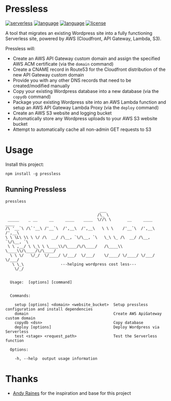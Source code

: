 # Pressless
[![serverless][badge-serverless]](http://www.serverless.com)
[![language][badge-php]](http://php.net)
[![language][badge-nodejs]](http://nodejs.org)
[![license][badge-license]](LICENSE)

A tool that migrates an existing Wordpress site into a fully functioning Serverless site, powered by AWS (Cloudfront, API Gateway, Lambda, S3).

Pressless will:
- Create an AWS API Gateway custom domain and assign the specified AWS ACM certificate (via the `domain` command)
- Create a CNAME record in Route53 for the Cloudfront distribution of the new API Gateway custom domain
- Provide you with any other DNS records that need to be created/modified manually
- Copy your existing Wordpress database into a new database (via the `copydb` command)
- Package your existing Wordpress site into an AWS Lambda function and setup an AWS API Gateway Lambda Proxy  (via the `deploy` command)
- Create an AWS S3 website and logging bucket
- Automatically store any Wordpress uploads to your AWS S3 website bucket
- Attempt to automatically cache all non-admin GET requests to S3

# Usage
Install this project:
```
npm install -g pressless
```

## Running Pressless
```
pressless
```
```
                                         ___                              
                                        /\_ \                             
 _____    _ __     __     ____    ____  \//\ \       __     ____    ____  
/\ '__`\ /\`'__\ /'__`\  /',__\  /',__\   \ \ \    /'__`\  /',__\  /',__\ 
\ \ \L\ \\ \ \/ /\  __/ /\__, `\/\__, `\   \_\ \_ /\  __/ /\__, `\/\__, `\
 \ \ ,__/ \ \_\ \ \____\\/\____/\/\____/   /\____\\ \____\\/\____/\/\____/
  \ \ \/   \/_/  \/____/ \/___/  \/___/    \/____/ \/____/ \/___/  \/___/ 
   \ \_\                ---helping wordpress cost less--- 
    \/_/                                                                  


  Usage:  [options] [command]


  Commands:

    setup [options] <domain> <website_bucket>  Setup pressless configuration and install dependencies
    domain                                     Create AWS ApiGateway custom domain
    copydb <dsn>                               Copy database
    deploy [options]                           Deploy Wordpress via Serverless
    test <stage> <request_path>                Test the Serverless function

  Options:

    -h, --help  output usage information
```

# Thanks
* [Andy Raines][git-arains] for the inspiration and base for this project

[badge-serverless]:   http://public.serverless.com/badges/v3.svg
[badge-php]:     https://img.shields.io/badge/language-php-blue.svg
[badge-nodejs]:     https://img.shields.io/badge/language-nodejs-blue.svg
[badge-license]:      https://img.shields.io/badge/license-MIT-orange.svg

[git-repo]:      https://github.com/mscifo/pressless
[git-arains]:      https://github.com/araines/serverless-php